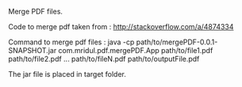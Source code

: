 Merge PDF files.

Code to merge pdf taken from : http://stackoverflow.com/a/4874334


Command to merge pdf files :
java -cp path/to/mergePDF-0.0.1-SNAPSHOT.jar com.mridul.pdf.mergePDF.App path/to/file1.pdf path/to/file2.pdf ... path/to/fileN.pdf path/to/outputFile.pdf

The jar file is placed in target folder.
